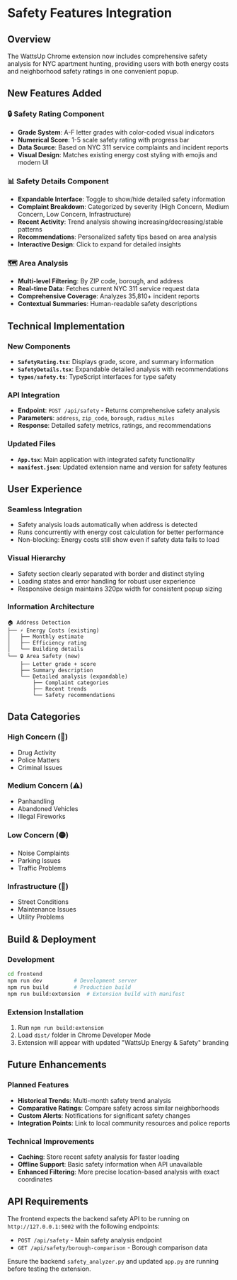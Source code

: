 # Safety Features Integration

## Overview
The WattsUp Chrome extension now includes comprehensive safety analysis for NYC apartment hunting, providing users with both energy costs and neighborhood safety ratings in one convenient popup.

## New Features Added

### 🔒 Safety Rating Component
- **Grade System**: A-F letter grades with color-coded visual indicators
- **Numerical Score**: 1-5 scale safety rating with progress bar
- **Data Source**: Based on NYC 311 service complaints and incident reports
- **Visual Design**: Matches existing energy cost styling with emojis and modern UI

### 📊 Safety Details Component  
- **Expandable Interface**: Toggle to show/hide detailed safety information
- **Complaint Breakdown**: Categorized by severity (High Concern, Medium Concern, Low Concern, Infrastructure)
- **Recent Activity**: Trend analysis showing increasing/decreasing/stable patterns
- **Recommendations**: Personalized safety tips based on area analysis
- **Interactive Design**: Click to expand for detailed insights

### 🗺️ Area Analysis
- **Multi-level Filtering**: By ZIP code, borough, and address
- **Real-time Data**: Fetches current NYC 311 service request data
- **Comprehensive Coverage**: Analyzes 35,810+ incident reports
- **Contextual Summaries**: Human-readable safety descriptions

## Technical Implementation

### New Components
- **`SafetyRating.tsx`**: Displays grade, score, and summary information
- **`SafetyDetails.tsx`**: Expandable detailed analysis with recommendations
- **`types/safety.ts`**: TypeScript interfaces for type safety

### API Integration
- **Endpoint**: `POST /api/safety` - Returns comprehensive safety analysis
- **Parameters**: `address`, `zip_code`, `borough`, `radius_miles`
- **Response**: Detailed safety metrics, ratings, and recommendations

### Updated Files
- **`App.tsx`**: Main application with integrated safety functionality
- **`manifest.json`**: Updated extension name and version for safety features

## User Experience

### Seamless Integration
- Safety analysis loads automatically when address is detected
- Runs concurrently with energy cost calculation for better performance
- Non-blocking: Energy costs still show even if safety data fails to load

### Visual Hierarchy
- Safety section clearly separated with border and distinct styling
- Loading states and error handling for robust user experience
- Responsive design maintains 320px width for consistent popup sizing

### Information Architecture
```
🏠 Address Detection
├── ⚡ Energy Costs (existing)
│   ├── Monthly estimate
│   ├── Efficiency rating
│   └── Building details
└── 🔒 Area Safety (new)
    ├── Letter grade + score
    ├── Summary description
    └── Detailed analysis (expandable)
        ├── Complaint categories
        ├── Recent trends
        └── Safety recommendations
```

## Data Categories

### High Concern (🚨)
- Drug Activity
- Police Matters  
- Criminal Issues

### Medium Concern (⚠️)
- Panhandling
- Abandoned Vehicles
- Illegal Fireworks

### Low Concern (🟡)
- Noise Complaints
- Parking Issues
- Traffic Problems

### Infrastructure (🔧)
- Street Conditions
- Maintenance Issues
- Utility Problems

## Build & Deployment

### Development
```bash
cd frontend
npm run dev          # Development server
npm run build        # Production build
npm run build:extension  # Extension build with manifest
```

### Extension Installation
1. Run `npm run build:extension`
2. Load `dist/` folder in Chrome Developer Mode
3. Extension will appear with updated "WattsUp Energy & Safety" branding

## Future Enhancements

### Planned Features
- **Historical Trends**: Multi-month safety trend analysis
- **Comparative Ratings**: Compare safety across similar neighborhoods  
- **Custom Alerts**: Notifications for significant safety changes
- **Integration Points**: Link to local community resources and police reports

### Technical Improvements
- **Caching**: Store recent safety analysis for faster loading
- **Offline Support**: Basic safety information when API unavailable
- **Enhanced Filtering**: More precise location-based analysis with exact coordinates

## API Requirements

The frontend expects the backend safety API to be running on `http://127.0.0.1:5002` with the following endpoints:

- `POST /api/safety` - Main safety analysis endpoint
- `GET /api/safety/borough-comparison` - Borough comparison data

Ensure the backend `safety_analyzer.py` and updated `app.py` are running before testing the extension. 